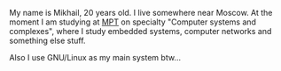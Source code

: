 <!-- ### Hi there 👋 -->

My name is Mikhail, 20 years old. I live somewhere near Moscow. At the moment I am studying at [MPT](https://mpt.ru/) on specialty "Computer systems and complexes", where I study embedded systems, computer networks and something else stuff. 

<!-- - I’m currently learning Python (meh) and its backend stack; -->

Also I use GNU/Linux as my main system btw...

<!--
I know Rust and am currently learning Python and its backend stack.
to some extent many other programming languages. Also I use GNU/Linux as my main system btw.
-->

<!--
**unqtd/unqtd** is a ✨ _special_ ✨ repository because its `README.md` (this file) appears on your GitHub profile.

Here are some ideas to get you started:

- 🔭 I’m currently working on ...
- 🌱 I’m currently learning ...
- 👯 I’m looking to collaborate on ...
- 🤔 I’m looking for help with ...
- 💬 Ask me about ...
- 📫 How to reach me: ...
- 😄 Pronouns: ...
- ⚡ Fun fact: ...
-->
